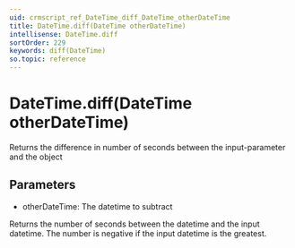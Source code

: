 ```yaml
---
uid: crmscript_ref_DateTime_diff_DateTime_otherDateTime
title: DateTime.diff(DateTime otherDateTime)
intellisense: DateTime.diff
sortOrder: 229
keywords: diff(DateTime)
so.topic: reference
---
```


# DateTime.diff(DateTime otherDateTime)

Returns the difference in number of seconds between the input-parameter and the object

## Parameters

 - otherDateTime: The datetime to subtract

Returns the number of seconds between the datetime and the input datetime. The number is negative if the input datetime is the greatest.

